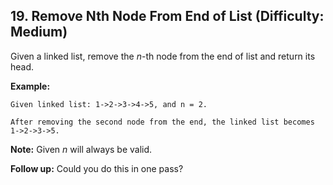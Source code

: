 ## 19. Remove Nth Node From End of List (Difficulty: Medium)

Given a linked list, remove the *n*-th node from the end of list and return its head.

**Example:**
```
Given linked list: 1->2->3->4->5, and n = 2.

After removing the second node from the end, the linked list becomes 1->2->3->5.
```

**Note:**
Given *n* will always be valid.

**Follow up:**
Could you do this in one pass?

